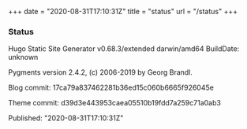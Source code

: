 +++
date = "2020-08-31T17:10:31Z"
title = "status"
url = "/status"
+++

### Status

Hugo Static Site Generator v0.68.3/extended darwin/amd64 BuildDate: unknown

Pygments version 2.4.2, (c) 2006-2019 by Georg Brandl.

Blog commit: 17ca79a837462281b36ed15c060b6665f926045e

Theme commit: d39d3e443953caea05510b19fdd7a259c71a0ab3

Published: "2020-08-31T17:10:31Z"
